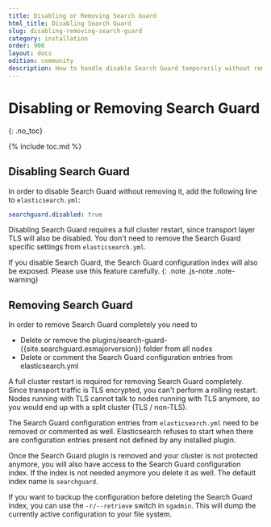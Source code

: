 ```yaml
---
title: Disabling or Removing Search Guard
html_title: Disabling Search Guard
slug: disabling-removing-search-guard
category: installation
order: 900
layout: docs
edition: community
description: How to handle disable Search Guard temporarily without removing the complete installation.
---
```

<!---
Copyright 2020 floragunn GmbH
-->
# Disabling or Removing Search Guard
{: .no_toc}

{% include toc.md %}

## Disabling Search Guard

In order to disable Search Guard without removing it, add the following line to `elasticsearch.yml`:

```yaml
searchguard.disabled: true
```

Disabling Search Guard requires a full cluster restart, since transport layer TLS will also be disabled. You don't need to remove the Search Guard specific settings from `elasticsearch.yml`.

If you disable Search Guard, the Search Guard configuration index will also be exposed. Please use this feature carefully.
{: .note .js-note .note-warning}

## Removing Search Guard

In order to remove Search Guard completely you need to

* Delete or remove the plugins/search-guard-{{site.searchguard.esmajorversion}} folder from all nodes
* Delete or comment the Search Guard configuration entries from elasticsearch.yml

A full cluster restart is required for removing Search Guard completely. Since transport traffic is TLS encrypted, you can't perform a rolling restart. Nodes running with TLS cannot talk to nodes running with TLS anymore, so you would end up with a split cluster (TLS / non-TLS).

The Search Guard configuration entries from `elasticsearch.yml` need to be removed or commented as well. Elasticsearch refuses to start when there are configuration entries present not defined by any installed plugin.

Once the Search Guard plugin is removed and your cluster is not protected anymore, you will also have access to the Search Guard configuration index. If the index is not needed anymore you delete it as well. The default index name is `searchguard`.

If you want to backup the configuration before deleting the Search Guard index, you can use the `-r/--retrieve` switch in `sgadmin`. This will dump the currently active configuration to your file system. 
